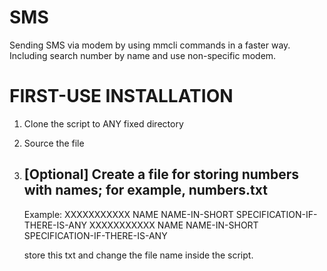 # SMS
Sending SMS via modem by using mmcli commands in a faster way. Including search number by name and use non-specific modem. 


# FIRST-USE INSTALLATION
1. Clone the script to ANY fixed directory
2. Source the file
3. [Optional] Create a file for storing numbers with names; for example, numbers.txt
   -------------------------------
   Example:     XXXXXXXXXXX     NAME    NAME-IN-SHORT    SPECIFICATION-IF-THERE-IS-ANY
                XXXXXXXXXXX     NAME    NAME-IN-SHORT    SPECIFICATION-IF-THERE-IS-ANY

   store this txt and change the file name inside the script.
       

